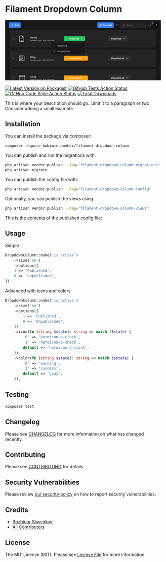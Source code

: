 # Filament Dropdown Column

![advanced-usage](resources/screenshots/advanced-usage.png)


[![Latest Version on Packagist](https://img.shields.io/packagist/v/bobimicroweber/filament-dropdown-column.svg?style=flat-square)](https://packagist.org/packages/bobimicroweber/filament-dropdown-column)
[![GitHub Tests Action Status](https://img.shields.io/github/actions/workflow/status/bobimicroweber/filament-dropdown-column/run-tests.yml?branch=main&label=tests&style=flat-square)](https://github.com/bobimicroweber/filament-dropdown-column/actions?query=workflow%3Arun-tests+branch%3Amain)
[![GitHub Code Style Action Status](https://img.shields.io/github/actions/workflow/status/bobimicroweber/filament-dropdown-column/fix-php-code-styling.yml?branch=main&label=code%20style&style=flat-square)](https://github.com/bobimicroweber/filament-dropdown-column/actions?query=workflow%3A"Fix+PHP+code+styling"+branch%3Amain)
[![Total Downloads](https://img.shields.io/packagist/dt/bobimicroweber/filament-dropdown-column.svg?style=flat-square)](https://packagist.org/packages/bobimicroweber/filament-dropdown-column)



This is where your description should go. Limit it to a paragraph or two. Consider adding a small example.

## Installation

You can install the package via composer:

```bash
composer require bobimicroweber/filament-dropdown-column
```

You can publish and run the migrations with:

```bash
php artisan vendor:publish --tag="filament-dropdown-column-migrations"
php artisan migrate
```

You can publish the config file with:

```bash
php artisan vendor:publish --tag="filament-dropdown-column-config"
```

Optionally, you can publish the views using

```bash
php artisan vendor:publish --tag="filament-dropdown-column-views"
```

This is the contents of the published config file:

## Usage

Simple
```php
DropdownColumn::make('is_active')
    ->size('sm')
    ->options([
    1 => 'Published',
    0 => 'Unpublished',
])
```

Advanced with icons and colors
```php
DropdownColumn::make('is_active')
    ->size('sm')
    ->options([
        1 => 'Published',
        0 => 'Unpublished',
    ])
    ->icon(fn (string $state): string => match ($state) {
        '0' => 'heroicon-o-clock',
        '1' => 'heroicon-o-check',
        default => 'heroicon-o-clock',
    })
    ->color(fn (string $state): string => match ($state) {
        '0' => 'warning',
        '1' => 'success',
        default => 'gray',
    }),
```

## Testing

```bash
composer test
```

## Changelog

Please see [CHANGELOG](CHANGELOG.md) for more information on what has changed recently.

## Contributing

Please see [CONTRIBUTING](.github/CONTRIBUTING.md) for details.

## Security Vulnerabilities

Please review [our security policy](../../security/policy) on how to report security vulnerabilities.

## Credits

- [Bozhidar Slaveykov](https://github.com/bobimicroweber)
- [All Contributors](../../contributors)

## License

The MIT License (MIT). Please see [License File](LICENSE.md) for more information.
